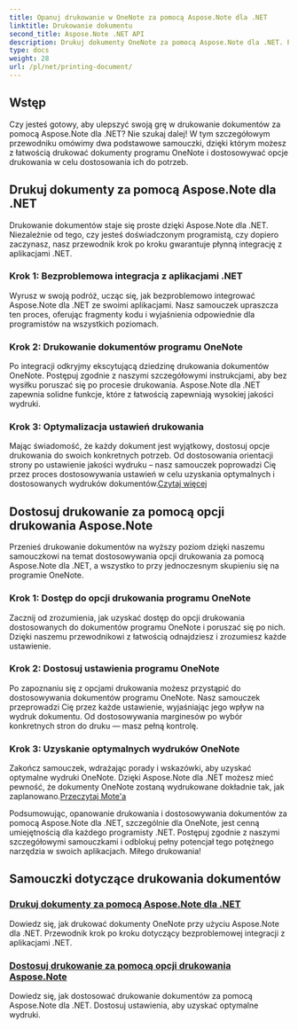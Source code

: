 ```yaml
---
title: Opanuj drukowanie w OneNote za pomocą Aspose.Note dla .NET
linktitle: Drukowanie dokumentu
second_title: Aspose.Note .NET API
description: Drukuj dokumenty OneNote za pomocą Aspose.Note dla .NET. Poznaj płynną integrację z aplikacjami .NET, dostosuj opcje drukowania i uwolnij moc drukowania dokumentów.
type: docs
weight: 28
url: /pl/net/printing-document/
---
```

## Wstęp

Czy jesteś gotowy, aby ulepszyć swoją grę w drukowanie dokumentów za pomocą Aspose.Note dla .NET? Nie szukaj dalej! W tym szczegółowym przewodniku omówimy dwa podstawowe samouczki, dzięki którym możesz z łatwością drukować dokumenty programu OneNote i dostosowywać opcje drukowania w celu dostosowania ich do potrzeb.

## Drukuj dokumenty za pomocą Aspose.Note dla .NET

Drukowanie dokumentów staje się proste dzięki Aspose.Note dla .NET. Niezależnie od tego, czy jesteś doświadczonym programistą, czy dopiero zaczynasz, nasz przewodnik krok po kroku gwarantuje płynną integrację z aplikacjami .NET.

### Krok 1: Bezproblemowa integracja z aplikacjami .NET

Wyrusz w swoją podróż, ucząc się, jak bezproblemowo integrować Aspose.Note dla .NET ze swoimi aplikacjami. Nasz samouczek upraszcza ten proces, oferując fragmenty kodu i wyjaśnienia odpowiednie dla programistów na wszystkich poziomach.

### Krok 2: Drukowanie dokumentów programu OneNote

Po integracji odkryjmy ekscytującą dziedzinę drukowania dokumentów OneNote. Postępuj zgodnie z naszymi szczegółowymi instrukcjami, aby bez wysiłku poruszać się po procesie drukowania. Aspose.Note dla .NET zapewnia solidne funkcje, które z łatwością zapewniają wysokiej jakości wydruki.

### Krok 3: Optymalizacja ustawień drukowania

Mając świadomość, że każdy dokument jest wyjątkowy, dostosuj opcje drukowania do swoich konkretnych potrzeb. Od dostosowania orientacji strony po ustawienie jakości wydruku – nasz samouczek poprowadzi Cię przez proces dostosowywania ustawień w celu uzyskania optymalnych i dostosowanych wydruków dokumentów.[Czytaj więcej](./print-documents/)

## Dostosuj drukowanie za pomocą opcji drukowania Aspose.Note

Przenieś drukowanie dokumentów na wyższy poziom dzięki naszemu samouczkowi na temat dostosowywania opcji drukowania za pomocą Aspose.Note dla .NET, a wszystko to przy jednoczesnym skupieniu się na programie OneNote.

### Krok 1: Dostęp do opcji drukowania programu OneNote

Zacznij od zrozumienia, jak uzyskać dostęp do opcji drukowania dostosowanych do dokumentów programu OneNote i poruszać się po nich. Dzięki naszemu przewodnikowi z łatwością odnajdziesz i zrozumiesz każde ustawienie.

### Krok 2: Dostosuj ustawienia programu OneNote

Po zapoznaniu się z opcjami drukowania możesz przystąpić do dostosowywania dokumentów programu OneNote. Nasz samouczek przeprowadzi Cię przez każde ustawienie, wyjaśniając jego wpływ na wydruk dokumentu. Od dostosowywania marginesów po wybór konkretnych stron do druku — masz pełną kontrolę.

### Krok 3: Uzyskanie optymalnych wydruków OneNote

 Zakończ samouczek, wdrażając porady i wskazówki, aby uzyskać optymalne wydruki OneNote. Dzięki Aspose.Note dla .NET możesz mieć pewność, że dokumenty OneNote zostaną wydrukowane dokładnie tak, jak zaplanowano.[Przeczytaj Mote'a](./customize-printing-options/)

Podsumowując, opanowanie drukowania i dostosowywania dokumentów za pomocą Aspose.Note dla .NET, szczególnie dla OneNote, jest cenną umiejętnością dla każdego programisty .NET. Postępuj zgodnie z naszymi szczegółowymi samouczkami i odblokuj pełny potencjał tego potężnego narzędzia w swoich aplikacjach. Miłego drukowania!
## Samouczki dotyczące drukowania dokumentów
### [Drukuj dokumenty za pomocą Aspose.Note dla .NET](./print-documents/)
Dowiedz się, jak drukować dokumenty OneNote przy użyciu Aspose.Note dla .NET. Przewodnik krok po kroku dotyczący bezproblemowej integracji z aplikacjami .NET.
### [Dostosuj drukowanie za pomocą opcji drukowania Aspose.Note](./customize-printing-options/)
Dowiedz się, jak dostosować drukowanie dokumentów za pomocą Aspose.Note dla .NET. Dostosuj ustawienia, aby uzyskać optymalne wydruki.